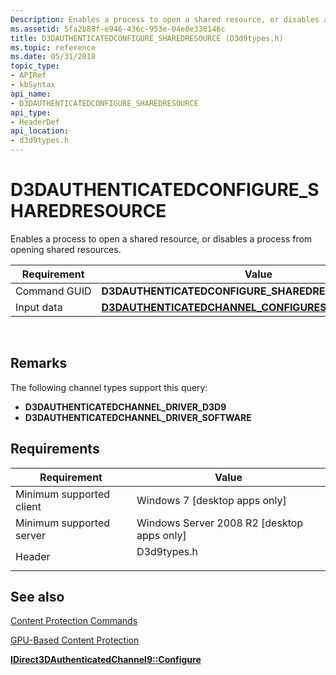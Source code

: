 ```yaml
---
Description: Enables a process to open a shared resource, or disables a process from opening shared resources.
ms.assetid: 5fa2b88f-e946-436c-953e-04e0e338146c
title: D3DAUTHENTICATEDCONFIGURE_SHAREDRESOURCE (D3d9types.h)
ms.topic: reference
ms.date: 05/31/2018
topic_type: 
- APIRef
- kbSyntax
api_name: 
- D3DAUTHENTICATEDCONFIGURE_SHAREDRESOURCE
api_type: 
- HeaderDef
api_location: 
- d3d9types.h
---
```


# D3DAUTHENTICATEDCONFIGURE\_SHAREDRESOURCE

Enables a process to open a shared resource, or disables a process from opening shared resources.



| Requirement | Value |
|--------------|-------------------------------------------------------------------------------------------------------------|
| Command GUID | **D3DAUTHENTICATEDCONFIGURE\_SHAREDRESOURCE**                                                               |
| Input data   | [**D3DAUTHENTICATEDCHANNEL\_CONFIGURESHAREDRESOURCE**](d3dauthenticatedchannel-configuresharedresource.md) |



 

## Remarks

The following channel types support this query:

-   **D3DAUTHENTICATEDCHANNEL\_DRIVER\_D3D9**
-   **D3DAUTHENTICATEDCHANNEL\_DRIVER\_SOFTWARE**

## Requirements



| Requirement | Value |
|-------------------------------------|----------------------------------------------------------------------------------------|
| Minimum supported client<br/> | Windows 7 \[desktop apps only\]<br/>                                             |
| Minimum supported server<br/> | Windows Server 2008 R2 \[desktop apps only\]<br/>                                |
| Header<br/>                   | <dl> <dt>D3d9types.h</dt> </dl> |



## See also

<dl> <dt>

[Content Protection Commands](content-protection-commands.md)
</dt> <dt>

[GPU-Based Content Protection](gpu-based-content-protection.md)
</dt> <dt>

[**IDirect3DAuthenticatedChannel9::Configure**](/windows/desktop/api/d3d9/nf-d3d9-idirect3dauthenticatedchannel9-configure)
</dt> </dl>

 

 




